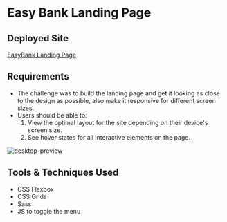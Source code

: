 # Easy Bank Landing Page
## Deployed Site
  [EasyBank Landing Page](https://easy-bank-landing-page-responsive.netlify.app/ "EasyBank Landing Page")
## Requirements
- The challenge was to build the landing page and get it looking as close to the design as possible, also make it responsive for different screen sizes.
- Users should be able to:
    1. View the optimal layout for the site depending on their device's screen size.
    2. See hover states for all interactive elements on the page.

![desktop-preview](https://user-images.githubusercontent.com/30006202/116321337-748ae900-a7d7-11eb-92e7-f10c0dc7e1b3.jpg)

## Tools & Techniques Used

- CSS Flexbox
- CSS Grids
- Sass
- JS to toggle the menu



